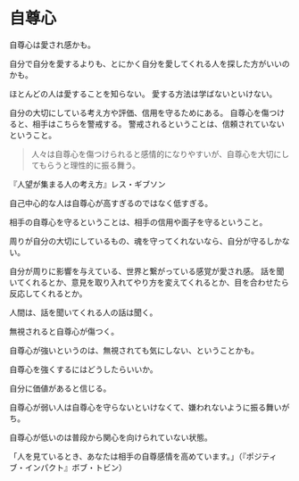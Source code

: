 # 自尊心

自尊心は愛され感かも。

自分で自分を愛するよりも、とにかく自分を愛してくれる人を探した方がいいのかも。

ほとんどの人は愛することを知らない。
愛する方法は学ばないといけない。

自分の大切にしている考え方や評価、信用を守るためにある。
自尊心を傷つけると、相手はこちらを警戒する。
警戒されるということは、信頼されていないということ。

> 人々は自尊心を傷つけられると感情的になりやすいが、自尊心を大切にしてもらうと理性的に振る舞う。

『人望が集まる人の考え方』レス・ギブソン

自己中心的な人は自尊心が高すぎるのではなく低すぎる。

相手の自尊心を守るということは、相手の信用や面子を守るということ。

周りが自分の大切にしているもの、魂を守ってくれないなら、自分が守るしかない。

自分が周りに影響を与えている、世界と繋がっている感覚が愛され感。
話を聞いてくれるとか、意見を取り入れてやり方を変えてくれるとか、目を合わせたら反応してくれるとか。

人間は、話を聞いてくれる人の話は聞く。

無視されると自尊心が傷つく。

自尊心が強いというのは、無視されても気にしない、ということかも。

自尊心を強くするにはどうしたらいいか。

自分に価値があると信じる。

自尊心が弱い人は自尊心を守らないといけなくて、嫌われないように振る舞いがち。

自尊心が低いのは普段から関心を向けられていない状態。

「人を見ているとき、あなたは相手の自尊感情を高めています。」（『ポジティブ・インパクト』ボブ・トビン）
